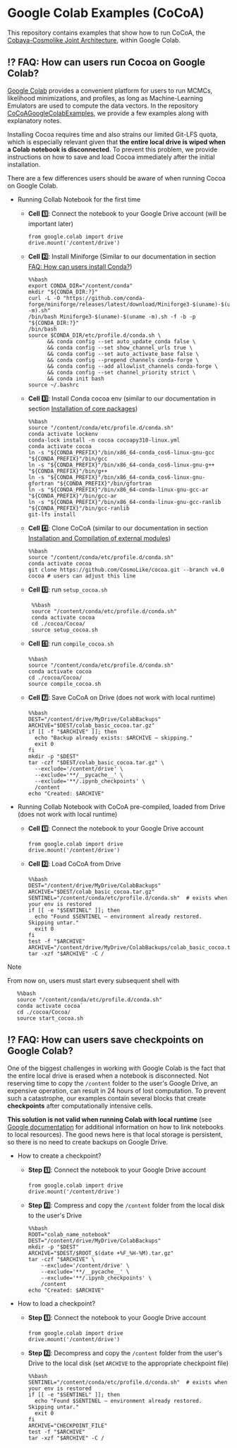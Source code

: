 # Google Colab Examples (CoCoA)

This repository contains examples that show how to run CoCoA, the [Cobaya-Cosmolike Joint Architecture](https://github.com/CosmoLike/cocoa), within Google Colab.

## :interrobang: FAQ: How can users run Cocoa on Google Colab? <a name="overview_google_colab"></a>

[Google Colab](https://colab.research.google.com/) provides a convenient platform for users to run MCMCs, likelihood minimizations, and profiles, as long as Machine-Learning Emulators are used to compute the data vectors. In the repository [CoCoAGoogleColabExamples](https://github.com/CosmoLike/CoCoAGoogleColabExamples), we provide a few examples along with explanatory notes. 

Installing Cocoa requires time and also strains our limited Git-LFS quota, which is especially relevant given that **the entire local drive is wiped when a Colab notebook is disconnected**. To prevent this problem, we provide instructions on how to save and load Cocoa immediately after the initial installation. 

There are a few differences users should be aware of when running Cocoa on Google Colab.

  - Running Collab Notebook for the first time

    - **Cell :one:**: Connect the notebook to your Google Drive account (will be important later)

          from google.colab import drive
          drive.mount('/content/drive')

    - **Cell 2️⃣**: Install Miniforge (Similar to our documentation in section [FAQ: How can users install Conda?](#overview_miniforge))

          %%bash
          export CONDA_DIR="/content/conda"
          mkdir "${CONDA_DIR:?}"
          curl -L -O "https://github.com/conda-forge/miniforge/releases/latest/download/Miniforge3-$(uname)-$(uname -m).sh"
          /bin/bash Miniforge3-$(uname)-$(uname -m).sh -f -b -p "${CONDA_DIR:?}"
          /bin/bash
          source $CONDA_DIR/etc/profile.d/conda.sh \
                && conda config --set auto_update_conda false \
                && conda config --set show_channel_urls true \
                && conda config --set auto_activate_base false \
                && conda config --prepend channels conda-forge \
                && conda config --add allowlist_channels conda-forge \
                && conda config --set channel_priority strict \
                && conda init bash
          source ~/.bashrc

    - **Cell 3️⃣**: Install Conda cocoa env (similar to our documentation in section [Installation of core packages](#required_packages_conda))

          %%bash
          source "/content/conda/etc/profile.d/conda.sh"
          conda activate lockenv
          conda-lock install -n cocoa cocoapy310-linux.yml
          conda activate cocoa 
          ln -s "${CONDA_PREFIX}"/bin/x86_64-conda_cos6-linux-gnu-gcc "${CONDA_PREFIX}"/bin/gcc
          ln -s "${CONDA_PREFIX}"/bin/x86_64-conda_cos6-linux-gnu-g++ "${CONDA_PREFIX}"/bin/g++
          ln -s "${CONDA_PREFIX}"/bin/x86_64-conda_cos6-linux-gnu-gfortran "${CONDA_PREFIX}"/bin/gfortran
          ln -s "${CONDA_PREFIX}"/bin/x86_64-conda-linux-gnu-gcc-ar "${CONDA_PREFIX}"/bin/gcc-ar
          ln -s "${CONDA_PREFIX}"/bin/x86_64-conda-linux-gnu-gcc-ranlib "${CONDA_PREFIX}"/bin/gcc-ranlib
          git-lfs install

    - **Cell 4️⃣**: Clone CoCoA (similar to our documentation in section [Installation and Compilation of external modules](#cobaya_base_code))

          %%bash
          source "/content/conda/etc/profile.d/conda.sh"
          conda activate cocoa                                  
          git clone https://github.com/CosmoLike/cocoa.git --branch v4.0 cocoa # users can adjust this line

    - **Cell 5️⃣**: run `setup_cocoa.sh`

           %%bash
           source "/content/conda/etc/profile.d/conda.sh" 
           conda activate cocoa
           cd ./cocoa/Cocoa/
           source setup_cocoa.sh

    - **Cell 6️⃣**: run `compile_cocoa.sh`

          %%bash
          source "/content/conda/etc/profile.d/conda.sh"
          conda activate cocoa
          cd ./cocoa/Cocoa/
          source compile_cocoa.sh

    - **Cell 7️⃣**: Save CoCoA on Drive (does not work with local runtime)

          %%bash
          DEST="/content/drive/MyDrive/ColabBackups"
          ARCHIVE="$DEST/colab_basic_cocoa.tar.gz"
          if [[ -f "$ARCHIVE" ]]; then
            echo "Backup already exists: $ARCHIVE — skipping."
            exit 0
          fi
          mkdir -p "$DEST"
          tar -czf "$DEST/colab_basic_cocoa.tar.gz" \
            --exclude='/content/drive' \
            --exclude='**/__pycache__' \
            --exclude='**/.ipynb_checkpoints' \
            /content
          echo "Created: $ARCHIVE"

  - Running Collab Notebook with CoCoA pre-compiled, loaded from Drive (does not work with local runtime)

    - **Cell :one:**: Connect the notebook to your Google Drive account

          from google.colab import drive
          drive.mount('/content/drive')

    - **Cell 2️⃣**: Load CoCoA from Drive

          %%bash
          DEST="/content/drive/MyDrive/ColabBackups"
          ARCHIVE="$DEST/colab_basic_cocoa.tar.gz"
          SENTINEL="/content/conda/etc/profile.d/conda.sh"  # exists when your env is restored
          if [[ -e "$SENTINEL" ]]; then
            echo "Found $SENTINEL — environment already restored. Skipping untar."
            exit 0
          fi
          test -f "$ARCHIVE"
          ARCHIVE="/content/drive/MyDrive/ColabBackups/colab_basic_cocoa.tar.gz"
          tar -xzf "$ARCHIVE" -C /

> [!Note]
> From now on, users must start every subsequent shell with 
>
>        %%bash
>        source "/content/conda/etc/profile.d/conda.sh"
>        conda activate cocoa`
>        cd ./cocoa/Cocoa/
>        source start_cocoa.sh

## :interrobang: FAQ: How can users save checkpoints on Google Colab? <a name="overview_google_colab2"></a>

  One of the biggest challenges in working with Google Colab is the fact that the entire local drive is erased when a notebook is disconnected. Not reserving time to copy the `/content` folder to the user's Google Drive, an expensive operation, can result in 24 hours of lost computation. To prevent such a catastrophe, our examples contain several blocks that create **checkpoints** after computationally intensive cells. 

**This solution is not valid when running Colab with local runtime** (see [Google documentation](https://research.google.com/colaboratory/local-runtimes.html) for additional information on how to link notebooks to local resources). The good news here is that local storage is persistent, so there is no need to create backups on Google Drive.
  
  - How to create a checkpoint? 

      - **Step :one:**: Connect the notebook to your Google Drive account
      
            from google.colab import drive
            drive.mount('/content/drive')
    
      - **Step 2️⃣**: Compress and copy the `/content` folder from the local disk to the user's Drive
    
            %%bash
            ROOT="colab_name_notebook"
            DEST="/content/drive/MyDrive/ColabBackups"
            mkdir -p "$DEST"
            ARCHIVE="$DEST/$ROOT_$(date +%F_%H-%M).tar.gz"
            tar -czf "$ARCHIVE" \
                --exclude='/content/drive' \
                --exclude='**/__pycache__' \
                --exclude='**/.ipynb_checkpoints' \
                /content
            echo "Created: $ARCHIVE"

  - How to load a checkpoint?

      - **Step :one:**: Connect the notebook to your Google Drive account
      
            from google.colab import drive
            drive.mount('/content/drive')
    
      - **Step 2️⃣**: Decompress and copy the `/content` folder from the user's Drive to the local disk (set `ARCHIVE` to the appropriate checkpoint file)
    
            %%bash
            SENTINEL="/content/conda/etc/profile.d/conda.sh"  # exists when your env is restored
            if [[ -e "$SENTINEL" ]]; then
              echo "Found $SENTINEL — environment already restored. Skipping untar."
              exit 0
            fi
            ARCHIVE="CHECKPOINT_FILE"
            test -f "$ARCHIVE"
            tar -xzf "$ARCHIVE" -C /
